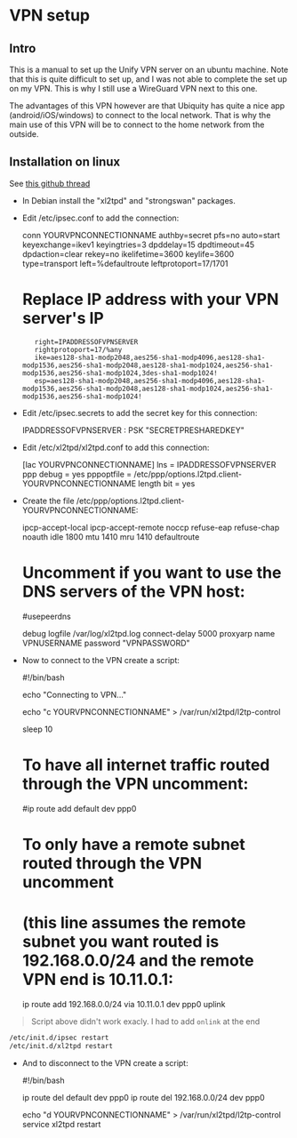 # VPN setup

## Intro

This is a manual to set up the Unify VPN server on an ubuntu machine. Note that this is quite difficult to set up, and I was not able to complete the set up on my VPN. This is why I still use a WireGuard VPN next to this one.

The advantages of this VPN however are that Ubiquity has quite a nice app (android/iOS/windows) to connect to the local network. That is why the main use of this VPN will be to connect to the home network from the outside.

## Installation on linux

See [this github thread](https://gist.github.com/nahall/6b23603ce9df2500a4053b280071d1ad)

- In Debian install the "xl2tpd" and "strongswan" packages.

- Edit /etc/ipsec.conf to add the connection:

    conn YOURVPNCONNECTIONNAME
         authby=secret
         pfs=no
         auto=start
         keyexchange=ikev1
         keyingtries=3
         dpddelay=15
         dpdtimeout=45
         dpdaction=clear
         rekey=no
         ikelifetime=3600
         keylife=3600
         type=transport
         left=%defaultroute
         leftprotoport=17/1701
    # Replace IP address with your VPN server's IP
         right=IPADDRESSOFVPNSERVER
         rightprotoport=17/%any
         ike=aes128-sha1-modp2048,aes256-sha1-modp4096,aes128-sha1-modp1536,aes256-sha1-modp2048,aes128-sha1-modp1024,aes256-sha1-modp1536,aes256-sha1-modp1024,3des-sha1-modp1024!
         esp=aes128-sha1-modp2048,aes256-sha1-modp4096,aes128-sha1-modp1536,aes256-sha1-modp2048,aes128-sha1-modp1024,aes256-sha1-modp1536,aes256-sha1-modp1024!


- Edit /etc/ipsec.secrets to add the secret key for this connection:

    IPADDRESSOFVPNSERVER : PSK "SECRETPRESHAREDKEY"
     

- Edit /etc/xl2tpd/xl2tpd.conf to add this connection:

    [lac YOURVPNCONNECTIONNAME]
    lns = IPADDRESSOFVPNSERVER
    ppp debug = yes
    pppoptfile = /etc/ppp/options.l2tpd.client-YOURVPNCONNECTIONNAME
    length bit = yes
    
    
- Create the file /etc/ppp/options.l2tpd.client-YOURVPNCONNECTIONNAME:

    ipcp-accept-local
    ipcp-accept-remote
    noccp
    refuse-eap
    refuse-chap
    noauth
    idle 1800
    mtu 1410
    mru 1410
    defaultroute

    # Uncomment if you want to use the DNS servers of the VPN host:
    #usepeerdns

    debug
    logfile /var/log/xl2tpd.log
    connect-delay 5000
    proxyarp
    name VPNUSERNAME
    password "VPNPASSWORD"
    
    
- Now to connect to the VPN create a script:

    #!/bin/bash

    echo "Connecting to VPN..."

    echo "c YOURVPNCONNECTIONNAME" > /var/run/xl2tpd/l2tp-control

    sleep 10

    # To have all internet traffic routed through the VPN uncomment:
    #ip route add default dev ppp0

    # To only have a remote subnet routed through the VPN uncomment
    # (this line assumes the remote subnet you want routed is 192.168.0.0/24 and the remote VPN end is 10.11.0.1:
    ip route add 192.168.0.0/24 via 10.11.0.1 dev ppp0 uplink

> Script above didn't work exacly. I had to add `onlink` at the end

```bash
/etc/init.d/ipsec restart
/etc/init.d/xl2tpd restart
```


- And to disconnect to the VPN create a script:

    #!/bin/bash

    ip route del default dev ppp0
    ip route del 192.168.0.0/24 dev ppp0

    echo "d YOURVPNCONNECTIONNAME" > /var/run/xl2tpd/l2tp-control
    service xl2tpd restart

